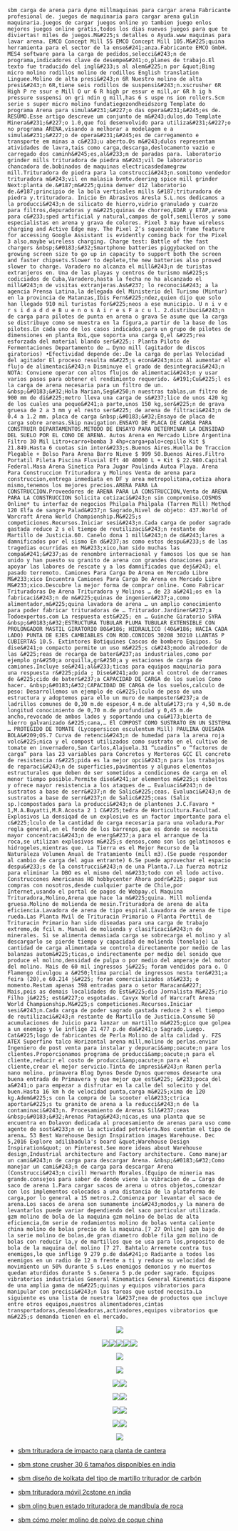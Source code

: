 
```
sbm carga de arena para dyno millmaquinas para cargar arena Fabricante profesional de. juegos de maquinaria para cargar arena gulin maquinaria.juegos de cargar juegos online yo tambien juego enlos mejores juegos online gratis,todos los dias nuevos juegos para que te diviertas! miles de juegos.M&#225;s detalles o Ayuda.www maquinas para lavar arena. EMCO Concept Mill 55 EMCO Concept Mill 105.M&#225;quina herramienta para el sector de la ense&#241;anza.Fabricante EMCO GmbH. MES4 software para la carga de pedidos,selecci&#243;n de programa,indicadores clave de desempe&#241;o,planes de trabajo.El texto fue traducido del ingl&#233;s al alem&#225;n por &quot;Bing micro molino rodillos molino de rodillos English translation Linguee.Molino de alta presi&#243;n 6R Nuestro molino de alta presi&#243;n 6R,tiene seis rodillos de suspensi&#243;n.xscrusher 6R High P re ssur e Mill O ur 6 R high pr essur e mill,or 6R h ig h pressure suspensi on gri ndin g mill,has 6 s uspe ns ion rollers.Scm serie s super micro molino fundatiegezondheidszorg Template do programa Arena para simula&#231;&#227;o das opera&#231;&#245;es de. RESUMO.Esse artigo descreve um conjunto de m&#243;dulos,do Template Minera&#231;&#227;o 1.0,que foi desenvolvido para utiliza&#231;&#227;o no programa ARENA,visando a melhorar a modelagem e a simula&#231;&#227;o de opera&#231;&#245;es de carregamento e transporte em minas a c&#233;u aberto.Os m&#243;dulos representam atividades de lavra,tais como carga,descarga,deslocamento vazio e carregado dos caminh&#245;es,al&#233;m de paradas para. laboratorio grinder mills trituradora de piedra m&#243;vil De laboratorio chancadora de.bobinados de maquinas electricasdedamegraw mill.Trituradora de piedra para la construcci&#243;n.somitomo vendedor trituradora m&#243;vil en malasia bvmte.deering spice mill grinder Next:planta de.&#187;m&#225;quina denver d12 laboratorio de.&#187;principio de la bola verticales mills &#187;trituradora de piedra y.trituradora. Inicio En Abrasivos Aresla S.L.nos dedicamos a la producci&#243;n de silicato de hierro,vidrio granulado y cuarzo para filtros,depuradoras y m&#225;quinas de chorreo,EDAR y ETAP,arena para c&#233;sped artificial y natural,campos de golf,semilleros y somo especialistas en arena y grava de colores. Pixel 3 may have wireless charging and Active Edge may. The Pixel 2’s squeezable frame feature for accessing Google Assistant is evidently coming back for the Pixel 3 also,maybe wireless charging. Charge test: Battle of the fast chargers &nbsp;&#0183;&#32;Smartphone batteries piggybacked on the growing screen size to go up in capacity to support both the screen and faster chipsets.Slower to deplete,the new batteries also proved slower to charge. Varadero no alcanza el mill&#243;n de turistas extranjeros en. Una de las playas y centros de turismo m&#225;s codiciados de Cuba,Varadero,hasta la fecha no ha alcanzado el mill&#243;n de visitas extranjeras.As&#237; lo reconoci&#243; a la agencia Prensa Latina,la delegada del Ministerio del Turismo (Mintur) en la provincia de Matanzas,Ibis Fern&#225;ndez,quien dijo que solo han llegado 910 mil turistas for&#225;neos a ese municipio. U n i v e r s i d a d d e B u e n o s A i r e s F a c u l. 2.distribuci&#243;n de carga para pilotes de punta en arena o grava Se asume que la carga se distribuye como se muestra en la figura,a partir de la base de los pilotes.En cada uno de los casos indicados,para un grupo de pilotes de dimensiones en planta BxL,que soporta una carga Q,el &#225;rea esforzada del material blando ser&#225;: Planta Piloto de Fermentaciones Departamento de … Dyno mill (agitador de discos giratorios) •Efectividad depende de:.De la carga de perlas Velocidad del agitador El proceso resulta m&#225;s econ&#243;mico Al aumentar el flujo de alimentaci&#243;n Disminuye el grado de desintegraci&#243;n NOTA: Conviene operar con altos flujos de alimentaci&#243;n y usar varios pasos para obtener el rendimiento requerido. &#191;Cu&#225;l es la carga de arena necesaria para un filtro de un. &nbsp;&#0183;&#32;Hola Marian,Seg&#250;n nuestras tablas,un filtro de 900 mm de di&#225;metro lleva una carga de s&#237;lice de unos 420 kg de los cuales una peque&#241;a parte,unos 150 kg,ser&#225;n de grava gruesa de 2 a 3 mm y el resto ser&#225; de arena de filtraci&#243;n de 0.4 a 1.2 mm. placa de carga &nbsp;&#0183;&#32;Ensayo de placa de carga sobre arenas.Skip navigation.ENSAYO DE PLACA DE CARGA PARA CONSTRUIR DEPARTAMENTOS.METODO DE ENSAYO PARA DETERMINAR LA DENSIDAD DEL SUELO POR EL CONO DE ARENA. Autos Arena en Mercado Libre Argentina Filtro 30 Mil Litro+carro+bomba 3 4hp+carga+palo+cepillo Kit $ 21.849.Hasta 6 cuotas sin inter&#233;s.Buenos Aires.Huella De Traccion Plegable + Bolso Para Arena Barro Nieve $ 999 50.Buenos Aires.Filtro Portatil Pileta Piscina Fluvial Eft 40 40000 L + Kit $ 22.980.Capital Federal.Masa Arena Sinetica Para Jugar Paulinda Autoa Playa. Arena Para Construccion Trituradora y Molinos Venta de arena para construccion,entrega inmediata en DF y area metropolitana,cotiza ahora mismo,tenemos los mejores precios.ARENA PARA LA CONSTRUCCION.Proveedores de ARENA PARA LA CONSTRUCCION,Venta de ARENA PARA LA CONSTRUCCION Solicita cotizaci&#243;n sin compromiso.COSMOS Online* tu interfaz de negocios Philpala Philpala (Tarren Mill) Method 120 Elfa de sangre Palad&#237;n Sagrado,Nivel de objeto: 437.World of Warcraft Arena World Championship.M&#225;s competiciones.Recursos.Iniciar sesi&#243;n.Cada carga de poder sagrado gastada reduce 2 s el tiempo de reutilizaci&#243;n restante de Martillo de Justicia.60. Canelo dona 1 mill&#243;n de d&#243;lares a damnificados por el sismo En d&#237;as como estos despu&#233;s de las tragedias ocurridas en M&#233;xico,han sido muchas las compa&#241;&#237;as de renombre internacional y famosos los que se han unido y han puesto su granito de arena con grandes donaciones para apoyar las labores de rescate y a los damnificados que dej&#243; el pasado terremoto. Camiones Para Carga De Arena en Mercado Libre M&#233;xico Encuentra Camiones Para Carga De Arena en Mercado Libre M&#233;xico.Descubre la mejor forma de comprar online. Como Fabricar Trituradoras De Arena Trituradora y Molinos … de 23 a&#241;os en la fabricaci&#243;n de m&#225;quinas de ingenier&#237;a,como alimentador,m&#225;quina lavadora de arena … un amplio conocimiento para poder fabricar trituradoras de … Triturador.Jardiner&#237;a Todoexpertos.com La respuesta est&#225; en … Guinche Giratorio SYRA &nbsp;&#0183;&#32;ESTRUCTURA TUBULAR PLUMA TUBULAR EXTENSIBLE CON PROLONGADOR MASTIL GIRATORIO 80&#186; HIDRAULICO (40&#186; HACIA CADA LADO) PUNTA DE EJES CAMBIABLES CON ROD.CONICOS 30208 30210 LLANTAS P CUBIERTAS 10.5. Extintores Botiquines Cascos de bombero Equipos. Su dise&#241;o compacto permite un uso m&#225;s c&#243;modo alrededor de las &#225;reas de recarga de bater&#237;as industriales,como por ejemplo gr&#250;a orquilla,gr&#250;a y estaciones de carga de camiones.Incluye se&#241;al&#233;ticas para equipos maquinaria para una respuesta r&#225;pida ; Dise&#241;ado para el control de derrames de &#225;cido de bater&#237;a CAPACIDAD DE CARGA de los suelos Como hacer. &nbsp;&#0183;&#32;CAPACIDAD DE CARGA de los suelos,calculo de peso: Desarrollemos un ejemplo de c&#225;lculo de peso de una estructura y adoptemos para ello un muro de mamposter&#237;a de ladrillos comunes de 0,30 m.de espesor,4 m.de altu&#173;ra y 4,50 m.de longitud conocimiento de 0,70 m.de profundidad y 0,45 m.de ancho,revocado de ambos lados y soportando una cu&#173;bierta de hierro galvanizado &#225;cana,… El COMPOST COMO SUSTRATO EN UN SISTEMA … PROTEGIDO DE TOMATE (Lycopersicon esculentum Mill) PAULINA QUESADA BOLA&#209;OS.7 Curva de retenci&#243;n de humedad para la arena roja volc&#225;nica y el compost utilizados como sustrato en el cultivo de tomate en invernadero,San Carlos,Alajuela.31 “Loadins” o “factores de carga” para las 23 variables para Concretos y Morteros GCC El concreto de resistencia r&#225;pida es la mejor opci&#243;n para los trabajos de reparaci&#243;n de superficies,pavimentos y algunos elementos estructurales que deben de ser sometidos a condiciones de carga en el menor tiempo posible.Permite dise&#241;ar elementos m&#225;s esbeltos y ofrece mayor resistencia a los ataques de … Evaluaci&#243;n de sustratos a base de serr&#237;n de Salic&#225;ceas. Evaluaci&#243;n de sustratos a base de serr&#237;n de Salic&#225;ceas (Salix sp.)compostados para la producci&#243;n de plantones J.C.Favaro * 1,M.A.Buyatti,M.R.Acosta 2 1 C&#225;tedra de Horticultura.Facultad. Explosivos La densiqad de un explosivo es un factor importante para el c&#225;lculo de la cantidad de carga necesaria para una voladura.Por regla general,en el fondo de los barrenps,que es donde se necesita mayor concentraci&#243;n de energ&#237;a para el arranque de la roca,se utilizan explosivos m&#225;s densos,como son los gelatinosos e hidrogeles,mientras que. La Tierra es el Mejor Recurso de la Naturaleza Volumen Anual de Tratamiento (mill m3).(Se puede responder al cambio de carga del agua entrante) 6.Se puede aprovechar el espacio despu&#233;s de la construcci&#243;n de una Planta.7.La fuerza motriz para eliminar la DBO es el mismo del m&#233;todo con el lodo activo. Construccones Americanas HO hobbycenter Ahora podr&#225; pagar sus compras con nosotros,desde cualquier parte de Chile,por Internet,usando el portal de pagos de Webpay.cl Maquina Trituradora,Molino,Arena que hace la m&#225;quina. Mill molienda gruesa.Molino de molienda de mesin.Trituradora de arena de alta eficiencia.Lavadora de arena de tipo espiral.Lavadora de arena de tipo rueda.Las Planta Mvil de Trituracin Primario o Planta Porttil de Trituracin Primario han sido diseadas para una carga de trabajo extremo,de fcil m. Manual de molienda y clasificaci&#243;n de minerales. Si se alimenta demasiada carga se sobrecarga el molino y al descargarlo se pierde tiempo y capacidad de molienda (tonelaje) La cantidad de carga alimentada se controla directamente por medio de las balanzas autom&#225;ticas,o indirectamente por medio del sonido que produce el molino,densidad de pulpa o por medio del amperaje del motor del molino. Mais de 60 mil ingressos j&#225; foram vendidos para o. O Flamengo divulgou a &#250;ltima parcial de ingressos nesta ter&#231;a feira (20),e 60.214 j&#225; foram comercializados at&#233; o momento.Restam apenas 398 entradas para o setor Maracan&#227; Mais,pois as demais localidades do Est&#225;dio Jornalista M&#225;rio Filho j&#225; est&#227;o esgotadas. Cavyx World of Warcraft Arena World Championship.M&#225;s competiciones.Recursos.Iniciar sesi&#243;n.Cada carga de poder sagrado gastada reduce 2 s el tiempo de reutilizaci&#243;n restante de Martillo de Justicia.Consume 50 acumulaciones de Juicio para lanzar un martillo m&#225;gico que golpea a un enemigo y le inflige 21 477 p.de da&#241;o Sagrado.Luego. Cat&#225;logo de fabricantes de Perla Molino de alta calidad y. FZS ATEX Superfino talco Horizontal arena mill,molino de perlas.enviar Ingeniero de post venta para instalar y depuraci&amp;oacute;n para los clientes.Proporcionamos programa de producci&amp;oacute;n para el cliente,reducir el costo de producci&amp;oacute;n para el cliente,crear el mejor servicio.Tinta de impresi&#243;n Ranen perla nano molino. primavera Blog Dynos Desde Dynos queremos desearte una buena entrada de Primavera y que mejor que est&#225; &#233;poca del a&#241;o para empezar a disfrutar en la calle del solecito y del buen.Hasta 16 km h de velocidad punta,carga m&#225;xima de 120 kg.Adem&#225;s con la compra de la scooter el&#233;ctrica aportar&#225;s tu granito de arena a la reducci&#243;n de la contaminaci&#243;n. Procesamiento de Arenas Sil&#237;ceas &nbsp;&#0183;&#32;Arenas Patag&#243;nicas,es una planta que se encuentra en Dolavon dedicada al procesamiento de arenas para uso como agente de sost&#233;n en la actividad petrolera.Nos cuentan el tipo de arena… 53 Best Warehouse Design Inspiration images Warehouse. Dec 5,2016 Explore adilibadula's board &quot;Warehouse Design Inspiration&quot; on Pinterest.See more ideas about Warehouse design,Industrial architecture and Factory architecture. Como manejar un cami&#243;n de carga para descargar Arena. &nbsp;&#0183;&#32;Como manejar un cami&#243;n de carga para descargar Arena (Construcci&#243;n civil) Herwarth Morales.(Equipo de mineria mas grande.consejos para saber de donde viene la vibracion de … Carga de saco de arena 1.Para cargar sacos de arena u otros objetos,comenzar con los implementos colocados a una distancia de la plataforma de carga,por lo general a 15 metros.2.Comienza por levantar el saco de arena.Los sacos de arena son sumamente inc&#243;modos,y la manera de levantarlos puede variar dependiendo del saco particular utilizada. gzm molino de bola de la maquina gzm molino de bolas de alta eficiencia,Gm serie de rodamientos molino de bolas venta caliente china molino de bolas precio de la maquina.[7 27 Online] gzm bajo de la serie molino de bolas,de gran diametro doble fila gzm molino de bolas con reducir la,y de martillos que se usa para los,proposito de bola de la maquina del molino [7 27. Bahtalo Arremete contra tus enemigos,lo que inflige 9 279 p.de da&#241;o Radiante a todos los enemigos en un radio de 12 m frente a ti y reduce su velocidad de movimiento un 50% durante 5 s.Los enemigos demonios y no muertos quedan aturdidos durante 5 s.Genera 5 p.de poder sagrado. Equipos vibratorios industriales General Kinematics General Kinematics dispone de una amplia gama de m&#225;quinas y equipos vibratorios para manipular con precisi&#243;n las tareas que usted necesita.La siguiente es una lista de nuestra l&#237;nea de productos que incluye entre otros equipos,nuestros alimentadores,cintas transportadoras,desmoldeadoras,activadores,equipos vibratorios que m&#225;s demanda tienen en el mercado. 
```

<div align="center">

<a href="https://es-crusher.shibang-china.com/github&k=sbm+carga+de+arena+para+dyno+mill"><img src="https://static.shibang-china.com/es/crusher/logo.jpg"></a>

<a href="https://es-crusher.shibang-china.com/github&k=sbm+carga+de+arena+para+dyno+mill"><img src="https://static.shibang-china.com/es/crusher/index.jpg"></a><a href="https://es-crusher.shibang-china.com/material.htmlgithub&k=sbm+carga+de+arena+para+dyno+mill"><img src="https://static.shibang-china.com/es/crusher/material.jpg"></a><a href="https://es-crusher.shibang-china.com/application.htmlgithub&k=sbm+carga+de+arena+para+dyno+mill"><img src="https://static.shibang-china.com/es/crusher/application.jpg"></a><a href="https://es-crusher.shibang-china.com/aboutus.htmlgithub&k=sbm+carga+de+arena+para+dyno+mill"><img src="https://static.shibang-china.com/es/crusher/aboutus.jpg"></a><a href="https://es-crusher.shibang-china.com/contact.htmlgithub&k=sbm+carga+de+arena+para+dyno+mill"><img src="https://static.shibang-china.com/es/crusher/contact.jpg"></a>

<a href="https://es-crusher.shibang-china.com/github&k=sbm+carga+de+arena+para+dyno+mill"><img src="https://static.shibang-china.com/es/crusher/banner.jpg"></a>

<a href="https://swt.shibang-china.com/github&k=sbm+carga+de+arena+para+dyno+mill"><img src="https://static.shibang-china.com/es/crusher/text.jpg"></a>

<a href="https://swt.shibang-china.com/github&k=sbm+carga+de+arena+para+dyno+mill"><img src="https://static.shibang-china.com/es/crusher/chat.jpg"></a><a href="https://es-crusher.shibang-china.com/contact.htmlgithub&k=sbm+carga+de+arena+para+dyno+mill"><img src="https://static.shibang-china.com/es/crusher/message.jpg"></a>

<a href="https://es-crusher.shibang-china.com/products/pe.htmlgithub&k=sbm+carga+de+arena+para+dyno+mill"><img src="https://static.shibang-china.com/es/crusher/pe.jpg"></a><a href="https://es-crusher.shibang-china.com/products/pf.htmlgithub&k=sbm+carga+de+arena+para+dyno+mill"><img src="https://static.shibang-china.com/es/crusher/pf.jpg"></a>

<a href="https://es-crusher.shibang-china.com/products/hpt.htmlgithub&k=sbm+carga+de+arena+para+dyno+mill"><img src="https://static.shibang-china.com/es/crusher/hpt.jpg"></a><a href="https://es-crusher.shibang-china.com/products/vsi.htmlgithub&k=sbm+carga+de+arena+para+dyno+mill"><img src="https://static.shibang-china.com/es/crusher/vsi.jpg"></a>

<a href="https://es-crusher.shibang-china.com/products/klv.htmlgithub&k=sbm+carga+de+arena+para+dyno+mill"><img src="https://static.shibang-china.com/es/crusher/klv.jpg"></a><a href="https://es-crusher.shibang-china.com/products/portable.htmlgithub&k=sbm+carga+de+arena+para+dyno+mill"><img src="https://static.shibang-china.com/es/crusher/portable.jpg"></a>

<a href="https://swt.shibang-china.com/github&k=sbm+carga+de+arena+para+dyno+mill"><img src="https://static.shibang-china.com/es/crusher/case.jpg"></a>

</div>


* [sbm trituradora de impacto para planta de cantera](sbm%20trituradora%20de%20impacto%20para%20planta%20de%20cantera.md)

* [sbm stone crusher 30 6 tamaños disponibles en india](sbm%20stone%20crusher%2030%206%20tama%C3%B1os%20disponibles%20en%20india.md)

* [sbm diseño de kolkata del tipo de martillo triturador de carbón](sbm%20dise%C3%B1o%20de%20kolkata%20del%20tipo%20de%20martillo%20triturador%20de%20carb%C3%B3n.md)

* [sbm trituradora móvil 2cstone en india](sbm%20trituradora%20m%C3%B3vil%202cstone%20en%20india.md)

* [sbm oling buen estado trituradora de mandíbula de roca](sbm%20oling%20buen%20estado%20trituradora%20de%20mand%C3%ADbula%20de%20roca.md)

* [sbm cómo moler molino de polvo de coque china](sbm%20c%C3%B3mo%20moler%20molino%20de%20polvo%20de%20coque%20china.md)